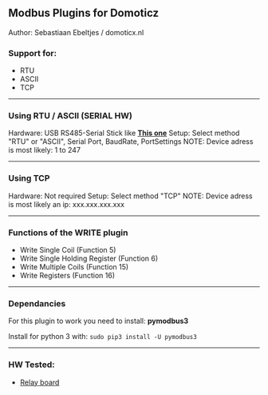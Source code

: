 ## Modbus Plugins for Domoticz
Author: Sebastiaan Ebeltjes / domoticx.nl

### Support for:
* RTU
* ASCII
* TCP

-----

### Using RTU / ASCII (SERIAL HW)

Hardware: USB RS485-Serial Stick like **[This one](http://domoticx.nl/webwinkel/index.php?route=product/product&product_id=386)**
Setup: Select method "RTU" or "ASCII", Serial Port, BaudRate, PortSettings
NOTE: Device adress is most likely: 1 to 247

-----

### Using TCP

Hardware: Not required
Setup: Select method "TCP"
NOTE: Device adress is most likely an ip: xxx.xxx.xxx.xxx

-----

### Functions of the WRITE plugin

* Write Single Coil (Function 5)
* Write Single Holding Register (Function 6)
* Write Multiple Coils (Function 15)
* Write Registers (Function 16)

-----
### Dependancies

For this plugin to work you need to install: **pymodbus3**

Install for python 3 with: ```sudo pip3 install -U pymodbus3```

-----
### HW Tested:
* [Relay board](http://domoticx.com/modbus-relaisbord/)
